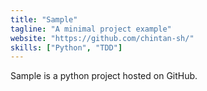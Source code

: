 ```yaml
---
title: "Sample"
tagline: "A minimal project example"
website: "https://github.com/chintan-sh/"
skills: ["Python", "TDD"]
---
```


Sample is a python project hosted on GitHub.
